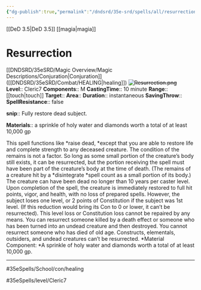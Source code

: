 ```yaml
---
{"dg-publish":true,"permalink":"/dndsrd/35e-srd/spells/all/resurrection/"}
---
```


[[DeD 3.5\|DeD 3.5]] [[magia\|magia]]

# Resurrection
[[DNDSRD/35eSRD/Magic Overview/Magic Descriptions/Conjuration\|Conjuration]] ([[DNDSRD/35eSRD/Combat/HEALING\|healing]])  <s class="aside-hide">![Resurrection.png](/img/user/DNDSRD/35eSRD/Spells/imgs/resurrection.png)</s>
**Level**:: Cleric7 
**Components**:: M 
**CastingTime**:: 10 minute 
**Range**:: [[touch\|touch]]
**Target**:: 
**Area**:: 
**Duration**:: instantaneous
**SavingThrow**:: 
**SpellResistance**:: false

**snip**:: Fully restore dead subject.  

**Materials**:: a sprinkle of holy water and diamonds worth a total of at least 10,000 gp  



This spell functions like *raise dead, *except that you are able to restore life and complete strength to any deceased creature.
The condition of the remains is not a factor. So long as some small portion of the creature’s body still exists, it can be resurrected, but the portion receiving the spell must have been part of the creature’s body at the time of death. (The remains of a creature hit by a *disintegrate *spell count as a small portion of its body.) The creature can have been dead no longer than 10 years per caster level.
Upon completion of the spell, the creature is immediately restored to full hit points, vigor, and health, with no loss of prepared spells. However, the subject loses one level, or 2 points of Constitution if the subject was 1st level. (If this reduction would bring its Con to 0 or lower, it can’t be resurrected). This level loss or Constitution loss cannot be repaired by any means.
You can resurrect someone killed by a death effect or someone who has been turned into an undead creature and then destroyed. You cannot resurrect someone who has died of old age. Constructs, elementals, outsiders, and undead creatures can’t be resurrected.
*Material Component: *A sprinkle of holy water and diamonds worth a total of at least 10,000 gp.

<hr/>



#35eSpells/School/con/healing

#35eSpells/level/Cleric7 